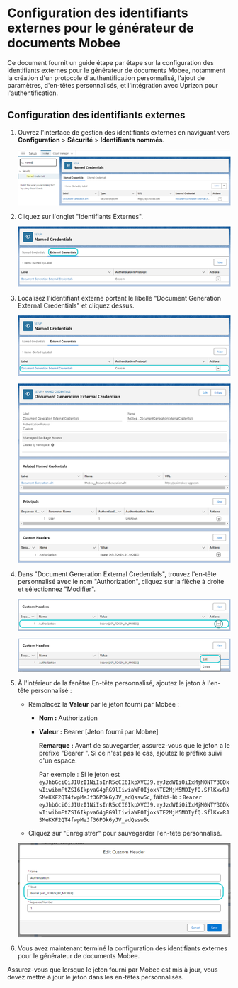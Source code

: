 # Configuration des identifiants externes pour le générateur de documents Mobee

Ce document fournit un guide étape par étape sur la configuration des identifiants externes pour le générateur de documents Mobee, notamment la création d'un protocole d'authentification personnalisé, l'ajout de paramètres, d'en-têtes personnalisés, et l'intégration avec Uprizon pour l'authentification.

## Configuration des identifiants externes

1. Ouvrez l'interface de gestion des identifiants externes en naviguant vers **Configuration** > **Sécurité** > **Identifiants nommés**.

   ![Image d'exemple](./img/Setup-Named-Credential.png)

2. Cliquez sur l'onglet "Identifiants Externes".

   ![Image d'exemple](./img/Named-Credentials.png)

3. Localisez l'identifiant externe portant le libellé "Document Generation External Credentials" et cliquez dessus.

   ![Image d'exemple](./img/External-Credentials.png)

   ![Image d'exemple](./img/External-Credentials-Page.png)

4. Dans "Document Generation External Credentials", trouvez l'en-tête personnalisé avec le nom "Authorization", cliquez sur la flèche à droite et sélectionnez "Modifier".

   ![Image d'exemple](./img/Custom-Headers.png)

   ![Image d'exemple](./img/Custom-Headers-Edit-Button.png)

5. À l'intérieur de la fenêtre En-tête personnalisé, ajoutez le jeton à l'en-tête personnalisé :
    - Remplacez la **Valeur** par le jeton fourni par Mobee :
        - **Nom :** Authorization
        - **Valeur :** Bearer [Jeton fourni par Mobee]

          **Remarque :** Avant de sauvegarder, assurez-vous que le jeton a le préfixe "Bearer ". Si ce n'est pas le cas, ajoutez le préfixe suivi d'un espace.

            Par exemple : Si le jeton est `eyJhbGciOiJIUzI1NiIsInR5cCI6IkpXVCJ9.eyJzdWIiOiIxMjM0NTY3ODkwIiwibmFtZSI6IkpvaG4gRG9lIiwiaWF0IjoxNTE2MjM5MDIyfQ.SflKxwRJSMeKKF2QT4fwpMeJf36POk6yJV_adQssw5c`, faites-le : `Bearer eyJhbGciOiJIUzI1NiIsInR5cCI6IkpXVCJ9.eyJzdWIiOiIxMjM0NTY3ODkwIiwibmFtZSI6IkpvaG4gRG9lIiwiaWF0IjoxNTE2MjM5MDIyfQ.SflKxwRJSMeKKF2QT4fwpMeJf36POk6yJV_adQssw5c`

    - Cliquez sur "Enregistrer" pour sauvegarder l'en-tête personnalisé.
    
   ![Image d'exemple](./img/Custom-Headers-Windows.png)

6. Vous avez maintenant terminé la configuration des identifiants externes pour le générateur de documents Mobee.

Assurez-vous que lorsque le jeton fourni par Mobee est mis à jour, vous devez mettre à jour le jeton dans les en-têtes personnalisés.
